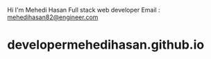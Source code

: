 
Hi I'm Mehedi Hasan Full stack web developer
Email : mehedihasan82@engineer.com


# developermehedihasan.github.io
